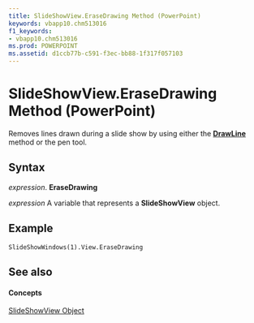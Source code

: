 ```yaml
---
title: SlideShowView.EraseDrawing Method (PowerPoint)
keywords: vbapp10.chm513016
f1_keywords:
- vbapp10.chm513016
ms.prod: POWERPOINT
ms.assetid: d1ccb77b-c591-f3ec-bb88-1f317f057103
---
```



# SlideShowView.EraseDrawing Method (PowerPoint)

Removes lines drawn during a slide show by using either the  **[DrawLine](slideshowview-drawline-method-powerpoint.md)** method or the pen tool.


## Syntax

 _expression_. **EraseDrawing**

 _expression_ A variable that represents a **SlideShowView** object.


## Example


```
SlideShowWindows(1).View.EraseDrawing
```


## See also


#### Concepts


[SlideShowView Object](slideshowview-object-powerpoint.md)

